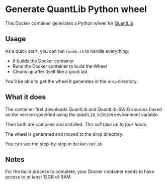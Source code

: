 # Generate QuantLib Python wheel

This Docker container generates a Python wheel for [QuantLib](https://www.quantlib.org/).

## Usage

As a quick start, you can run `runme.sh` to handle everything:
 * It builds the Docker container
 * Runs the Docker container to build the Wheel
 * Cleans up after itself like a good lad 

You'll be able to get the wheel it generates in the `drop` directory.

## What it does

The container first downloads QuantLib and QuantLib-SWIG sources based on the version specified using the `QUANTLIB_VERSION` environment variable.

Then both are compiled and installed. *This will take up to four hours.*

The wheel is generated and moved to the drop directory.

You can see the step-by-step in `docker/cmd.sh`.

## Notes

For the build process to complete, your Docker container needs to have access to *at least* 12GB of RAM.
